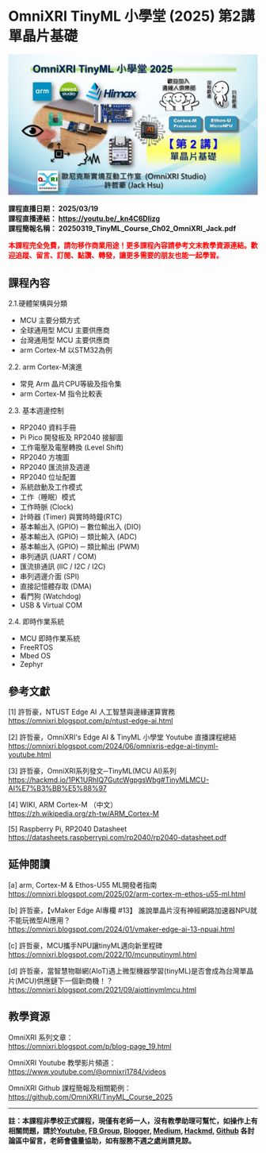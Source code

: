 # OmniXRI TinyML 小學堂 (2025)  第2講 單晶片基礎   

![](https://raw.githubusercontent.com/OmniXRI/TinyML_Course_2025/refs/heads/main/images/2025_TinyML%E5%B0%8F%E5%AD%B8%E5%A0%82%E8%AA%B2%E7%A8%8B%E7%9B%B4%E6%92%AD%E5%9C%96%E7%A4%BA_Ch2.JPG)

**課程直播日期： 2025/03/19**  
**課程直播連結： https://youtu.be/_kn4C6DIizg**   
**課程簡報名稱： 20250319_TinyML_Course_Ch02_OmniXRI_Jack.pdf**   

<span style="color:#FF0000;">**本課程完全免費，請勿移作商業用途！更多課程內容請參考文末教學資源連結。歡迎追蹤、留言、訂閱、點讚、轉發，讓更多需要的朋友也能一起學習。**</span>  

## 課程內容

2.1.硬體架構與分類  
* MCU 主要分類方式  
* 全球通用型 MCU 主要供應商  
* 台灣通用型 MCU 主要供應商  
* arm Cortex-M 以STM32為例  

2.2. arm Cortex-M演進  
* 常見 Arm 晶片CPU等級及指令集  
* arm Cortex-M 指令比較表

2.3. 基本週邊控制  
* RP2040 資料手冊  
* Pi Pico 開發板及 RP2040 接腳圖  
* 工作電壓及電壓轉換 (Level Shift)  
* RP2040 方塊圖  
* RP2040 匯流排及週邊  
* RP2040 位址配置  
* 系統啟動及工作模式  
* 工作（睡眠）模式  
* 工作時脈 (Clock)   
* 計時器 (Timer) 與實時時鐘(RTC)  
* 基本輸出入 (GPIO) ─ 數位輸出入 (DIO)  
* 基本輸出入 (GPIO) ─ 類比輸入 (ADC)  
* 基本輸出入 (GPIO) ─ 類比輸出 (PWM)  
* 串列通訊 (UART / COM)  
* 匯流排通訊 (IIC / I2C / I2C)  
* 串列週邊介面 (SPI)  
* 直接記憶體存取 (DMA)  
* 看門狗 (Watchdog)  
* USB & Virtual COM  

2.4. 即時作業系統  
* MCU 即時作業系統  
* FreeRTOS  
* Mbed OS  
* Zephyr  

## 參考文獻

[1] 許哲豪，NTUST Edge AI 人工智慧與邊緣運算實務  
https://omnixri.blogspot.com/p/ntust-edge-ai.html  

[2] 許哲豪，OmniXRI's Edge AI & TinyML 小學堂 Youtube 直播課程總結  
https://omnixri.blogspot.com/2024/06/omnixris-edge-ai-tinyml-youtube.html  

[3] 許哲豪，OmniXRI系列發文─TinyML(MCU AI)系列  
https://hackmd.io/1PK1URhIQ7GutcWgpgsWbg#TinyMLMCU-AI%E7%B3%BB%E5%88%97  

[4] WIKI, ARM Cortex-M （中文）  
https://zh.wikipedia.org/zh-tw/ARM_Cortex-M  
 
[5] Raspberry Pi, RP2040 Datasheet  
https://datasheets.raspberrypi.com/rp2040/rp2040-datasheet.pdf  

## 延伸閱讀

[a] arm, Cortex-M & Ethos-U55 ML開發者指南  
https://omnixri.blogspot.com/2025/02/arm-cortex-m-ethos-u55-ml.html  

[b] 許哲豪，【vMaker Edge AI專欄 #13】 誰說單晶片沒有神經網路加速器NPU就不能玩微型AI應用？  
https://omnixri.blogspot.com/2024/01/vmaker-edge-ai-13-npuai.html  

[c] 許哲豪，MCU攜手NPU讓tinyML邁向新里程碑  
https://omnixri.blogspot.com/2022/10/mcunputinyml.html  

[d] 許哲豪，當智慧物聯網(AIoT)遇上微型機器學習(tinyML)是否會成為台灣單晶片(MCU)供應鏈下一個新商機！？  
https://omnixri.blogspot.com/2021/09/aiottinymlmcu.html  

## 教學資源

OmniXRI 系列文章：  
https://omnixri.blogspot.com/p/blog-page_19.html  

OmniXRI Youtube 教學影片頻道：  
https://www.youtube.com/@omnixri1784/videos  

OmniXRI Github 課程簡報及相關範例：  
https://github.com/OmniXRI/TinyML_Course_2025

---
**註：本課程非學校正式課程，現僅有老師一人，沒有教學助理可幫忙，如操作上有相關問題，請於[Youtube](https://www.youtube.com/@omnixri1784/featured), [FB Group](https://www.facebook.com/groups/edgeaitw), [Blogger](https://omnixri.blogspot.com/), [Medium](https://omnixri.medium.com/), [Hackmd](https://hackmd.io/@OmniXRI-Jack), [Github](https://github.com/OmniXRI) 各討論區中留言，老師會儘量協助，如有服務不週之處尚請見諒。**
